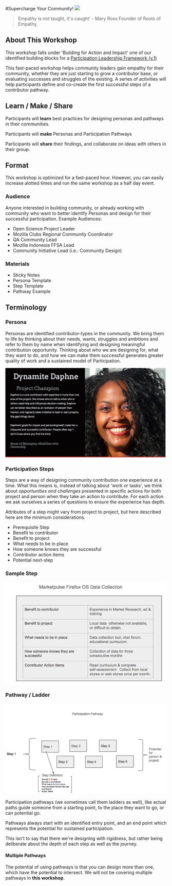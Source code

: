 #Supercharge Your Community!
![](https://c1.staticflickr.com/5/4140/4936872846_99c3856bfb.jpg)

> Empathy is not taught, it's caught' - Mary Ross Founder of Roots of Empathy.
> 

## About This Workshop

This workshop falls under 'Building for Action and Impact' one of our identified building blocks for a [Participation Leadership Framework (v.1)](http://tiptoes.ca/wp-content/uploads/2015/08/2015-08-28_1244.png)

This fast-paced workshop helps community leaders gain empathy for their community, whether they are just starting to grow a contributor base, or evaluating successes and struggles of the existing. A series of activities will help participants define and co-create the first successful steps of a contributor pathway.

## Learn / Make / Share

Participants will **learn** best practices for designing personas and pathways in their communities.

Participants will **make** Personas and Participation Pathways

Participants will **share** their findings, and collaborate on ideas with others in their group.


## Format

This workshop is optimized for a fast-paced hour.  However, you can easily increase alotted times and run the same workshop as a half day event.  

### Audience

Anyone interested in building community, or already working with community who want to better identify Personas and design for their successful participation.  Example Audiences:

* Open Science Project Leader
* Mozilla Clubs Regional Community Coordinator
* QA Community Lead
* Mozilla Indonesia FFSA Lead
* Community Initiative Lead (i.e.: Community Design)

### Materials

* Sticky Notes
* Persona Template
* Step Template
* Pathway Example

## Terminology

### Persona 

Personas are identified contributor-types in the community.  We bring them to life by thinking about their needs, wants, struggles and ambitions and refer to them by name when identifying and designing meaningful contribution opportunity.  Thinking about who we are designing for, what they want to do, and how we can make them successful generates greater quality of work and a sustained model of Participation. 

![daphne](images/daphne.png) 

### Participation Steps

Steps are a way of designing community contribution one experience at a time.  What this means is, instead of talking about 'work or tasks', we think about *opportunities and challenges* presented in specific actions for both project and person when they take an action to contribute.  For each action we ask ourselves a series of questions to ensure the experience has depth.

Attributes of a step might vary from project to project, but here described here are the minimum considerations.

* Prerequisite Step   
* Benefit to contributor
* Benefit to project
* What needs to be in place
* How someone knows they are successful
* Contributor action items
* Potential next-step

### Sample Step

![step example](images/step.png)


### Pathway / Ladder

![pathway](images/pathway.png)

Participation pathways (we sometimes call them ladders as well), like actual paths guide someone from a starting point, to the place they want to go, or can potential go.

Pathways always start with an identified entry point, and an end point which represents the potential for sustained participation. 

This isn't to say that there we're designing with rigidness, but rather being deliberate about the depth of each step as well as the journey.  

#### Multiple Pathways

The potential of using pathways is that you can design more than one, which have the potential to intersect. We will not be covering multiple pathways in **this workshop**.


